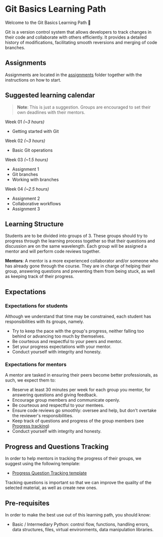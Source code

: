 # Git Basics Learning Path

Welcome to the Git Basics Learning Path 🎉

Git is a version control system that allows developers to track changes in their code and collaborate with others efficiently. It provides a detailed history of modifications, facilitating smooth reversions and merging of code branches.

## Assignments

Assignments are located in the [assignments](https://github.com/DareData/lp-git-basics-assignment) folder together with the instructions on how to start.

## Suggested learning calendar

> **Note**: This is just a suggestion. Groups are encouraged to set their own deadlines with their mentors.

Week 01 _(~3 hours)_

- Getting started with Git

Week 02 _(~3 hours)_

- Basic Git operations

Week 03 _(~1.5 hours)_

- Assignment 1
- Git branches
- Working with branches

Week 04 _(~2.5 hours)_

- Assignment 2
- Collaborative workflows
- Assignment 3



## Learning Structure

Students are to be divided into groups of 3. These groups should try to progress through the learning process together so that their questions and discussion are on the same wavelength. Each group will be assigned a mentor and will perform code reviews together.

**Mentors**: A mentor is a more experienced collaborator and/or someone who has already gone through the course. They are in charge of helping their group, answering questions and preventing them from being stuck, as well as keeping track of their progress.


## Expectations

### Expectations for students

Although we understand that time may be constrained, each student has responsibilities with its groups, namely.

- Try to keep the pace with the group's progress, neither falling too behind or advancing too much by themselves.
- Be courteous and respectful to your peers and mentor.
- Set your progress expectations with your mentor.
- Conduct yourself with integrity and honesty.

### Expectations for mentors

A mentor are tasked in ensuring their peers become better professionals, as such, we expect them to:

- Reserve at least 30 minutes per week for each group you mentor, for answering questions and giving feedback.
- Encourage group members and communicate openly.
- Be courteous and respectful to your mentees.
- Ensure code reviews go smoothly: oversee and help, but don't overtake the reviewer's responsibilities.
- Keep track of questions and progress of the group members (see [Progress tracking](#progress-and-questions-tracking))
- Conduct yourself with integrity and honesty.

## Progress and Questions Tracking

In order to help mentors in tracking the progress of their groups, we suggest using the following template:

- [Progress  Question Tracking template](https://docs.google.com/spreadsheets/d/1nODnLBLCcC6Dqe_pK_bog-BA78E9AuUq1l4S81Px61w/edit?usp=sharing)

Tracking questions is important so that we can improve the quality of the selected material, as well as create new ones.

## Pre-requisites

In order to make the best use out of this learning path, you should know:

- Basic / Intermediary Python: control flow, functions, handling errors, data structures, files, virtual environments, data manipulation libraries.
